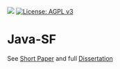 [![](https://github.com/a-usov/java-sf/workflows/Java%20CI/badge.svg)](https://github.com/a-usov/Java-SF)
[![License: AGPL v3](https://img.shields.io/badge/License-AGPL%20v3-blue.svg)](https://www.gnu.org/licenses/agpl-3.0)

# Java-SF

See [Short Paper](https://link.springer.com/chapter/10.1007/978-3-030-50029-0_10) and full [Dissertation](http://www.dcs.gla.ac.uk/~ornela/projects/Artem%20Usov.pdf)
